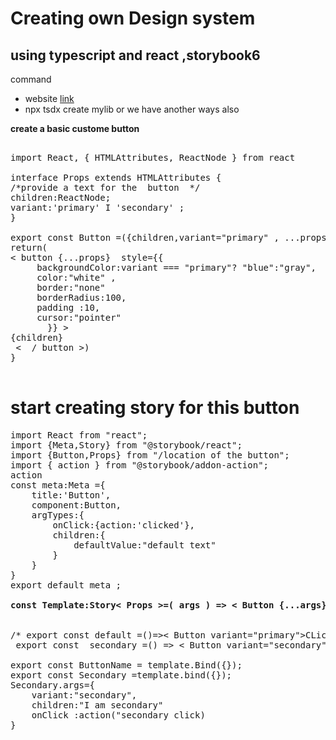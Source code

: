 # Creating own Design system

## using typescript and react ,storybook6

command

- website [link](tsdx.io/#quick.start)
- npx tsdx create mylib or we have another ways also

<b>create a basic custome button </b>

<pre> 
import React, { HTMLAttributes, ReactNode } from react

interface Props extends HTMLAttributes<HTMLButtonElement> {
/*provide a text for the  button  */
children:ReactNode;
variant:'primary' I 'secondary' ;
}

export const Button =({children,variant="primary" , ...props}:Props)=>{
return(
< button {...props}  style={{
     backgroundColor:variant === "primary"? "blue":"gray",
     color:"white" ,
     border:"none"
     borderRadius:100,
     padding :10,
     cursor:"pointer"
       }} >
{children}
 <  / button >)
}

</pre>

# start creating story for this button

<pre>
import React from "react";
import {Meta,Story} from "@storybook/react";
import {Button,Props} from "/location of the button";
import { action } from "@storybook/addon-action";
action
const meta:Meta ={
    title:'Button',
    component:Button,
    argTypes:{
        onClick:{action:'clicked'},
        children:{
            defaultValue:"default text"
        }
    }
}
export default meta ;

<b>const Template:Story< Props >=( args ) => < Button {...args} >  </b>


/* export const default =()=>< Button variant="primary">CLick me < / Button>
 export const  secondary =() => < Button variant="secondary">this is scondary button < / Button> */

export const ButtonName = template.Bind({});
export const Secondary =template.bind({});
Secondary.args={
    variant:"secondary",
    children:"I am secondary"
    onClick :action("secondary click)
}


</pre>
